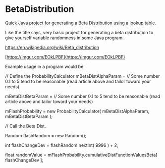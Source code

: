 # BetaDistribution
Quick Java project for generating a Beta Distribution using a lookup table.

Like the title says, very basic project for generating a beta distribution to give yourself variable randomness in some Java program.

https://en.wikipedia.org/wiki/Beta_distribution

[https://imgur.com/EOkLPBF](https://imgur.com/EOkLPBF)

Example usage in a program would be:

// Define the ProbabilityCalculator
mBetaDistAlphaParam = // Some number 0.1 to 5 tend to be reasonable (read article above and tailor toward your needs)

mBetaDistBetaParam  = // Some number 0.1 to 5 tend to be reasonable (read article above and tailor toward your needs)

mFlashProbability = new ProbabilityCalculator( mBetaDistAlphaParam, mBetaDistBetaParam );

// Call the Beta Dist.

Random flashRandom = new Random();

int flashChangeDev = flashRandom.nextInt( 9996 ) + 2;

float randomValue = mFlashProbability.cumulativeDistFunctionValuesBeta[ flashChangeDev ];
